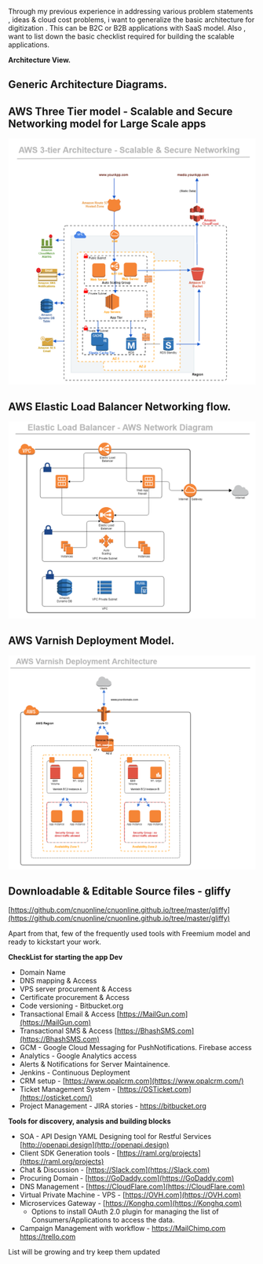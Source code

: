 
Through my previous experience in addressing various problem statements , ideas & cloud cost problems,  i want to generalize the basic architecture for digitization .
This can be B2C or B2B applications with SaaS model.
Also , want to list down the basic checklist required for building the scalable applications.

**Architecture View.**

## Generic Architecture Diagrams.
## AWS Three Tier model - Scalable and Secure Networking model for Large Scale apps
![AWS Three Tier](https://github.com/cnuonline/cnuonline.github.io/raw/master/assets/aws_three_tier.png)

## AWS Elastic Load Balancer Networking flow.
![AWS Three Tier](https://github.com/cnuonline/cnuonline.github.io/raw/master/assets/aws_elb_network.png)

## AWS Varnish Deployment Model.
![AWS Three Tier](https://github.com/cnuonline/cnuonline.github.io/raw/master/assets/aws_vanish_deployment.png)

## Downloadable & Editable  Source files - gliffy
[https://github.com/cnuonline/cnuonline.github.io/tree/master/gliffy](https://github.com/cnuonline/cnuonline.github.io/tree/master/gliffy)

Apart from that, few of the frequently used tools with Freemium model and ready to kickstart your work.

**CheckList for starting the app Dev**
 - Domain Name
 - DNS mapping & Access
 - VPS server procurement & Access
 - Certificate procurement & Access
 - Code versioning - Bitbucket.org
 - Transactional Email & Access [https://MailGun.com](https://MailGun.com)
 - Transactional SMS & Access [https://BhashSMS.com](https://BhashSMS.com)
 - GCM - Google Cloud Messaging for PushNotifications. Firebase access
 - Analytics - Google Analytics access
 - Alerts & Notifications for Server Maintainence. 
 - Jenkins - Continuous Deployment
 - CRM setup - [https://www.opalcrm.com](https://www.opalcrm.com/)
 - Ticket Management System - [https://OSTicket.com](https://osticket.com/)
 - Project Management - JIRA stories - https://bitbucket.org 

**Tools for discovery, analysis and building blocks**
- SOA - API Design YAML Designing tool for Restful Services [http://openapi.design](http://openapi.design)
- Client SDK Generation tools -  [https://raml.org/projects](https://raml.org/projects)
- Chat & Discussion - [https://Slack.com](https://Slack.com)
- Procuring Domain - [https://GoDaddy.com](https://GoDaddy.com)
- DNS Management - [https://CloudFlare.com](https://CloudFlare.com)
- Virtual Private Machine  - VPS - [https://OVH.com](https://OVH.com)
- Microservices Gateway - [https://Konghq.com](https://Konghq.com) 
	- Options to install OAuth 2.0 plugin for managing the list of Consumers/Applications to access the data.
- Campaign Management with workflow - https://MailChimp.com https://trello.com

List will be growing and try keep them updated
